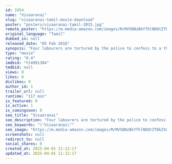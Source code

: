```yaml
---
id: 1954
name: "Visaaranai"
slug: "visaaranai-tamil-movie-download"
poster: "posters/visaaranai-tamil-2015.jpg"
remote_poster: "https://m.media-amazon.com/images/M/MV5BNzBkYThlNDQtZTBkZS00YzYyLWExZjAtZDQ4NTEzMzIzNjA5XkEyXkFqcGc@._V1_SX300.jpg"
original_language: "Tamil"
dubbed_in: null
released_date: "05 Feb 2016"
synopsis: "Four labourers are tortured by the police to confess to a theft they have not committed."
type: "movie"
rating: "8.4"
imdbid: "tt4991384"
tmdbid: null
views: 0
likes: 0
dislikes: 0
author_id: 1
trailer_url: null
runtime: "117 min"
is_featured: 0
is_active: 1
is_comingsoon: 0
seo_title: "Visaaranai"
seo_description: "Four labourers are tortured by the police to confess to a theft they have not committed."
seo_keywords: "\"Visaaranai\""
seo_image: "https://m.media-amazon.com/images/M/MV5BNzBkYThlNDQtZTBkZS00YzYyLWExZjAtZDQ4NTEzMzIzNjA5XkEyXkFqcGc@._V1_SX300.jpg"
screenshots: null
redirect_to: null
social_shares: 0
created_at: 2025-04-01 11:12:17
updated_at: 2025-04-01 11:12:17
---
```


